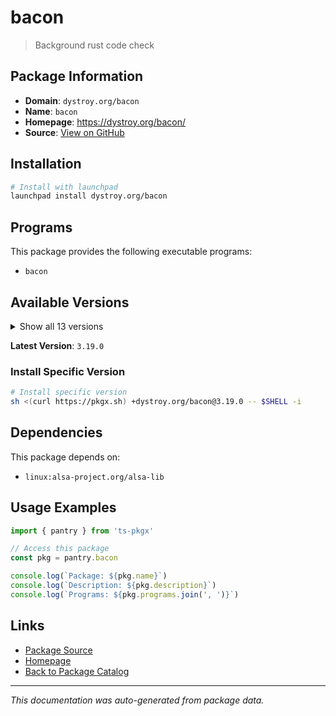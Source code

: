 # bacon

> Background rust code check

## Package Information

- **Domain**: `dystroy.org/bacon`
- **Name**: `bacon`
- **Homepage**: https://dystroy.org/bacon/
- **Source**: [View on GitHub](https://github.com/pkgxdev/pantry/tree/main/projects/dystroy.org/bacon/package.yml)

## Installation

```bash
# Install with launchpad
launchpad install dystroy.org/bacon
```

## Programs

This package provides the following executable programs:

- `bacon`

## Available Versions

<details>
<summary>Show all 13 versions</summary>

- `3.19.0`, `3.18.0`, `3.17.0`, `3.16.0`, `3.15.0`
- `3.14.0`, `3.13.0`, `3.12.0`, `3.11.0`, `3.10.0`
- `3.9.1`, `3.9.0`, `3.8.0`

</details>

**Latest Version**: `3.19.0`

### Install Specific Version

```bash
# Install specific version
sh <(curl https://pkgx.sh) +dystroy.org/bacon@3.19.0 -- $SHELL -i
```

## Dependencies

This package depends on:

- `linux:alsa-project.org/alsa-lib`

## Usage Examples

```typescript
import { pantry } from 'ts-pkgx'

// Access this package
const pkg = pantry.bacon

console.log(`Package: ${pkg.name}`)
console.log(`Description: ${pkg.description}`)
console.log(`Programs: ${pkg.programs.join(', ')}`)
```

## Links

- [Package Source](https://github.com/pkgxdev/pantry/tree/main/projects/dystroy.org/bacon/package.yml)
- [Homepage](https://dystroy.org/bacon/)
- [Back to Package Catalog](../../../package-catalog.md)

---

*This documentation was auto-generated from package data.*
